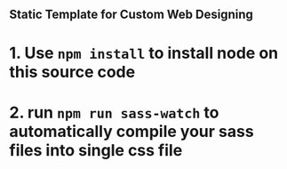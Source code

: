 ## Static Template for Custom Web Designing

# 1. Use `npm install` to install node on this source code

# 2. run `npm run sass-watch` to automatically compile your sass files into single css file
